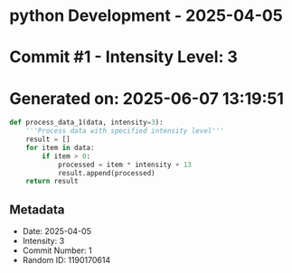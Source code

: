﻿# python Development - 2025-04-05
# Commit #1 - Intensity Level: 3
# Generated on: 2025-06-07 13:19:51
```python
def process_data_1(data, intensity=3):
    '''Process data with specified intensity level'''
    result = []
    for item in data:
        if item > 0:
            processed = item * intensity + 13
            result.append(processed)
    return result
```
## Metadata
- Date: 2025-04-05
- Intensity: 3
- Commit Number: 1
- Random ID: 1190170614
